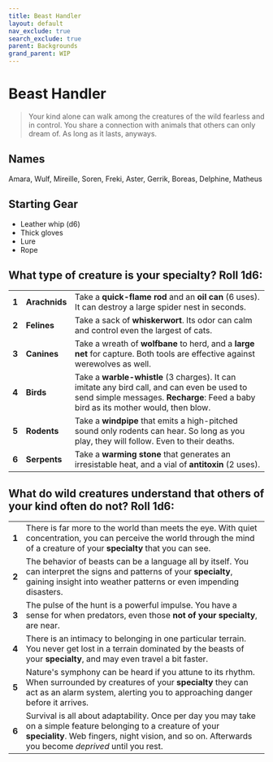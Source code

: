 ```yaml
---
title: Beast Handler
layout: default
nav_exclude: true
search_exclude: true
parent: Backgrounds
grand_parent: WIP
---
```


# Beast Handler

> Your kind alone can walk among the creatures of the wild fearless and in control. You share a connection with animals that others can only dream of. As long as it lasts, anyways.

## Names

Amara, Wulf, Mireille, Soren, Freki, Aster, Gerrik, Boreas, Delphine, Matheus

## Starting Gear
 
- Leather whip (d6)
- Thick gloves
- Lure
- Rope

## What type of creature is your specialty? Roll 1d6:

|       |               |                                                                                                                                                                                   |
| ----- | ------------- | --------------------------------------------------------------------------------------------------------------------------------------------------------------------------------- |
| **1** | **Arachnids** | Take a **quick-flame rod** and an **oil can** (6 uses). It can destroy a large spider nest in seconds.                                                                            |
| **2** | **Felines**   | Take a sack of **whiskerwort**. Its odor can calm and control even the largest of cats.                                                                                           |
| **3** | **Canines**   | Take a wreath of **wolfbane** to herd, and a **large net** for capture. Both tools are effective against werewolves as well.                                                      |
| **4** | **Birds**     | Take a **warble-whistle** (3 charges). It can imitate any bird call, and can even be used to send simple messages. **Recharge**: Feed a baby bird as its mother would, then blow. |
| **5** | **Rodents**   | Take a **windpipe** that emits a high-pitched sound only rodents can hear. So long as you play, they will follow. Even to their deaths.                                           |
| **6** | **Serpents**  | Take a **warming stone** that generates an irresistable heat, and a vial of **antitoxin** (2 uses).                                                                               |


## What do wild creatures understand that others of your kind often do not? Roll 1d6: 

|       |                                                                                                                                                                                                                          |
| ----- | ------------------------------------------------------------------------------------------------------------------------------------------------------------------------------------------------------------------------ |
| **1** | There is far more to the world than meets the eye. With quiet concentration, you can perceive the world through the mind of a creature of your **specialty** that you can see.                                           |
| **2** | The behavior of beasts can be a language all by itself. You can interpret the signs and patterns of your **specialty**, gaining insight into weather patterns or even impending disasters.                               |
| **3** | The pulse of the hunt is a powerful impulse. You have a sense for when predators, even those **not of your specialty**, are near.                                                                                        |
| **4** | There is an intimacy to belonging in one particular terrain. You never get lost in a terrain dominated by the beasts of your **specialty**, and may even travel a bit faster.                                            |
| **5** | Nature's symphony can be heard if you attune to its rhythm. When surrounded by creatures of your **specialty** they can act as an alarm system, alerting you to approaching danger before it arrives.                    |
| **6** | Survival is all about adaptability. Once per day you may take on a simple feature belonging to a creature of your **speciality**. Web fingers, night vision, and so on. Afterwards you become _deprived_ until you rest. |

